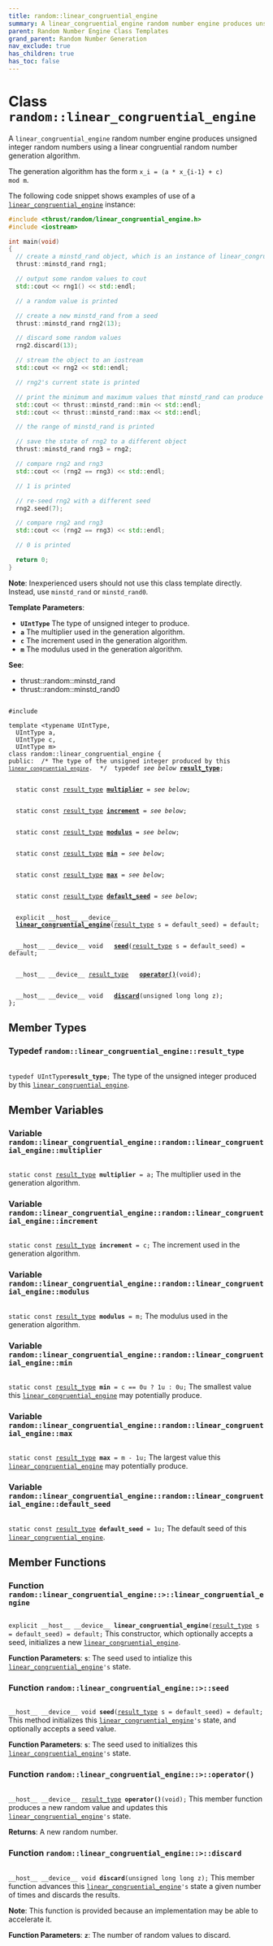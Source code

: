 ```yaml
---
title: random::linear_congruential_engine
summary: A linear_congruential_engine random number engine produces unsigned integer random numbers using a linear congruential random number generation algorithm. 
parent: Random Number Engine Class Templates
grand_parent: Random Number Generation
nav_exclude: true
has_children: true
has_toc: false
---
```


# Class `random::linear_congruential_engine`

A <code>linear&#95;congruential&#95;engine</code> random number engine produces unsigned integer random numbers using a linear congruential random number generation algorithm. 

The generation algorithm has the form <code>x&#95;i = (a &#42; x&#95;{i-1} + c) mod m</code>.


The following code snippet shows examples of use of a <code><a href="/api/classes/classrandom_1_1linear__congruential__engine.html">linear&#95;congruential&#95;engine</a></code> instance:



```cpp
#include <thrust/random/linear_congruential_engine.h>
#include <iostream>

int main(void)
{
  // create a minstd_rand object, which is an instance of linear_congruential_engine
  thrust::minstd_rand rng1;

  // output some random values to cout
  std::cout << rng1() << std::endl;

  // a random value is printed

  // create a new minstd_rand from a seed
  thrust::minstd_rand rng2(13);

  // discard some random values
  rng2.discard(13);

  // stream the object to an iostream
  std::cout << rng2 << std::endl;

  // rng2's current state is printed

  // print the minimum and maximum values that minstd_rand can produce
  std::cout << thrust::minstd_rand::min << std::endl;
  std::cout << thrust::minstd_rand::max << std::endl;

  // the range of minstd_rand is printed

  // save the state of rng2 to a different object
  thrust::minstd_rand rng3 = rng2;

  // compare rng2 and rng3
  std::cout << (rng2 == rng3) << std::endl;

  // 1 is printed

  // re-seed rng2 with a different seed
  rng2.seed(7);

  // compare rng2 and rng3
  std::cout << (rng2 == rng3) << std::endl;

  // 0 is printed

  return 0;
}
```

**Note**:
Inexperienced users should not use this class template directly. Instead, use <code>minstd&#95;rand</code> or <code>minstd&#95;rand0</code>.

**Template Parameters**:
* **`UIntType`** The type of unsigned integer to produce. 
* **`a`** The multiplier used in the generation algorithm. 
* **`c`** The increment used in the generation algorithm. 
* **`m`** The modulus used in the generation algorithm.

**See**:
* thrust::random::minstd_rand 
* thrust::random::minstd_rand0 

<code class="doxybook">
<span>#include <thrust/random/linear_congruential_engine.h></span><br>
<span>template &lt;typename UIntType,</span>
<span>&nbsp;&nbsp;UIntType a,</span>
<span>&nbsp;&nbsp;UIntType c,</span>
<span>&nbsp;&nbsp;UIntType m&gt;</span>
<span>class random::linear&#95;congruential&#95;engine {</span>
<span>public:</span><span class="doxybook-comment">&nbsp;&nbsp;/* The type of the unsigned integer produced by this <code><a href="/api/classes/classrandom_1_1linear__congruential__engine.html">linear&#95;congruential&#95;engine</a></code>.  */</span><span>&nbsp;&nbsp;typedef <i>see below</i> <b><a href="/api/classes/classrandom_1_1linear__congruential__engine.html#typedef-result_type">result&#95;type</a></b>;</span>
<br>
<span>&nbsp;&nbsp;static const <a href="/api/classes/classrandom_1_1linear__congruential__engine.html#typedef-result_type">result_type</a> <b><a href="/api/classes/classrandom_1_1linear__congruential__engine.html#variable-multiplier">multiplier</a></b> = <i>see below</i>;</span>
<br>
<span>&nbsp;&nbsp;static const <a href="/api/classes/classrandom_1_1linear__congruential__engine.html#typedef-result_type">result_type</a> <b><a href="/api/classes/classrandom_1_1linear__congruential__engine.html#variable-increment">increment</a></b> = <i>see below</i>;</span>
<br>
<span>&nbsp;&nbsp;static const <a href="/api/classes/classrandom_1_1linear__congruential__engine.html#typedef-result_type">result_type</a> <b><a href="/api/classes/classrandom_1_1linear__congruential__engine.html#variable-modulus">modulus</a></b> = <i>see below</i>;</span>
<br>
<span>&nbsp;&nbsp;static const <a href="/api/classes/classrandom_1_1linear__congruential__engine.html#typedef-result_type">result_type</a> <b><a href="/api/classes/classrandom_1_1linear__congruential__engine.html#variable-min">min</a></b> = <i>see below</i>;</span>
<br>
<span>&nbsp;&nbsp;static const <a href="/api/classes/classrandom_1_1linear__congruential__engine.html#typedef-result_type">result_type</a> <b><a href="/api/classes/classrandom_1_1linear__congruential__engine.html#variable-max">max</a></b> = <i>see below</i>;</span>
<br>
<span>&nbsp;&nbsp;static const <a href="/api/classes/classrandom_1_1linear__congruential__engine.html#typedef-result_type">result_type</a> <b><a href="/api/classes/classrandom_1_1linear__congruential__engine.html#variable-default_seed">default&#95;seed</a></b> = <i>see below</i>;</span>
<br>
<span>&nbsp;&nbsp;explicit __host__ __device__ </span><span>&nbsp;&nbsp;<b><a href="/api/classes/classrandom_1_1linear__congruential__engine.html#function-linear_congruential_engine">linear&#95;congruential&#95;engine</a></b>(<a href="/api/classes/classrandom_1_1linear__congruential__engine.html#typedef-result_type">result_type</a> s = default&#95;seed) = default;</span>
<br>
<span>&nbsp;&nbsp;__host__ __device__ void </span><span>&nbsp;&nbsp;<b><a href="/api/classes/classrandom_1_1linear__congruential__engine.html#function-seed">seed</a></b>(<a href="/api/classes/classrandom_1_1linear__congruential__engine.html#typedef-result_type">result_type</a> s = default&#95;seed) = default;</span>
<br>
<span>&nbsp;&nbsp;__host__ __device__ <a href="/api/classes/classrandom_1_1linear__congruential__engine.html#typedef-result_type">result_type</a> </span><span>&nbsp;&nbsp;<b><a href="/api/classes/classrandom_1_1linear__congruential__engine.html#function-operator()">operator()</a></b>(void);</span>
<br>
<span>&nbsp;&nbsp;__host__ __device__ void </span><span>&nbsp;&nbsp;<b><a href="/api/classes/classrandom_1_1linear__congruential__engine.html#function-discard">discard</a></b>(unsigned long long z);</span>
<span>};</span>
</code>

## Member Types

<h3 id="typedef-result_type">
Typedef <code>random::linear&#95;congruential&#95;engine::result&#95;type</code>
</h3>

<code class="doxybook">
<span>typedef UIntType<b>result_type</b>;</span></code>
The type of the unsigned integer produced by this <code><a href="/api/classes/classrandom_1_1linear__congruential__engine.html">linear&#95;congruential&#95;engine</a></code>. 


## Member Variables

<h3 id="variable-multiplier">
Variable <code>random::linear&#95;congruential&#95;engine::random::linear&#95;congruential&#95;engine::multiplier</code>
</h3>

<code class="doxybook">
<span>static const <a href="/api/classes/classrandom_1_1linear__congruential__engine.html#typedef-result_type">result_type</a> <b>multiplier</b> = a;</span></code>
The multiplier used in the generation algorithm. 

<h3 id="variable-increment">
Variable <code>random::linear&#95;congruential&#95;engine::random::linear&#95;congruential&#95;engine::increment</code>
</h3>

<code class="doxybook">
<span>static const <a href="/api/classes/classrandom_1_1linear__congruential__engine.html#typedef-result_type">result_type</a> <b>increment</b> = c;</span></code>
The increment used in the generation algorithm. 

<h3 id="variable-modulus">
Variable <code>random::linear&#95;congruential&#95;engine::random::linear&#95;congruential&#95;engine::modulus</code>
</h3>

<code class="doxybook">
<span>static const <a href="/api/classes/classrandom_1_1linear__congruential__engine.html#typedef-result_type">result_type</a> <b>modulus</b> = m;</span></code>
The modulus used in the generation algorithm. 

<h3 id="variable-min">
Variable <code>random::linear&#95;congruential&#95;engine::random::linear&#95;congruential&#95;engine::min</code>
</h3>

<code class="doxybook">
<span>static const <a href="/api/classes/classrandom_1_1linear__congruential__engine.html#typedef-result_type">result_type</a> <b>min</b> = c == 0u ? 1u : 0u;</span></code>
The smallest value this <code><a href="/api/classes/classrandom_1_1linear__congruential__engine.html">linear&#95;congruential&#95;engine</a></code> may potentially produce. 

<h3 id="variable-max">
Variable <code>random::linear&#95;congruential&#95;engine::random::linear&#95;congruential&#95;engine::max</code>
</h3>

<code class="doxybook">
<span>static const <a href="/api/classes/classrandom_1_1linear__congruential__engine.html#typedef-result_type">result_type</a> <b>max</b> = m - 1u;</span></code>
The largest value this <code><a href="/api/classes/classrandom_1_1linear__congruential__engine.html">linear&#95;congruential&#95;engine</a></code> may potentially produce. 

<h3 id="variable-default_seed">
Variable <code>random::linear&#95;congruential&#95;engine::random::linear&#95;congruential&#95;engine::default&#95;seed</code>
</h3>

<code class="doxybook">
<span>static const <a href="/api/classes/classrandom_1_1linear__congruential__engine.html#typedef-result_type">result_type</a> <b>default_seed</b> = 1u;</span></code>
The default seed of this <code><a href="/api/classes/classrandom_1_1linear__congruential__engine.html">linear&#95;congruential&#95;engine</a></code>. 


## Member Functions

<h3 id="function-linear_congruential_engine">
Function <code>random::linear&#95;congruential&#95;engine::&gt;::linear&#95;congruential&#95;engine</code>
</h3>

<code class="doxybook">
<span>explicit __host__ __device__ </span><span><b>linear_congruential_engine</b>(<a href="/api/classes/classrandom_1_1linear__congruential__engine.html#typedef-result_type">result_type</a> s = default&#95;seed) = default;</span></code>
This constructor, which optionally accepts a seed, initializes a new <code><a href="/api/classes/classrandom_1_1linear__congruential__engine.html">linear&#95;congruential&#95;engine</a></code>.

**Function Parameters**:
**`s`**: The seed used to intialize this <code><a href="/api/classes/classrandom_1_1linear__congruential__engine.html">linear&#95;congruential&#95;engine</a>'s</code> state. 

<h3 id="function-seed">
Function <code>random::linear&#95;congruential&#95;engine::&gt;::seed</code>
</h3>

<code class="doxybook">
<span>__host__ __device__ void </span><span><b>seed</b>(<a href="/api/classes/classrandom_1_1linear__congruential__engine.html#typedef-result_type">result_type</a> s = default&#95;seed) = default;</span></code>
This method initializes this <code><a href="/api/classes/classrandom_1_1linear__congruential__engine.html">linear&#95;congruential&#95;engine</a>'s</code> state, and optionally accepts a seed value.

**Function Parameters**:
**`s`**: The seed used to initializes this <code><a href="/api/classes/classrandom_1_1linear__congruential__engine.html">linear&#95;congruential&#95;engine</a>'s</code> state. 

<h3 id="function-operator()">
Function <code>random::linear&#95;congruential&#95;engine::&gt;::operator()</code>
</h3>

<code class="doxybook">
<span>__host__ __device__ <a href="/api/classes/classrandom_1_1linear__congruential__engine.html#typedef-result_type">result_type</a> </span><span><b>operator()</b>(void);</span></code>
This member function produces a new random value and updates this <code><a href="/api/classes/classrandom_1_1linear__congruential__engine.html">linear&#95;congruential&#95;engine</a>'s</code> state. 

**Returns**:
A new random number. 

<h3 id="function-discard">
Function <code>random::linear&#95;congruential&#95;engine::&gt;::discard</code>
</h3>

<code class="doxybook">
<span>__host__ __device__ void </span><span><b>discard</b>(unsigned long long z);</span></code>
This member function advances this <code><a href="/api/classes/classrandom_1_1linear__congruential__engine.html">linear&#95;congruential&#95;engine</a>'s</code> state a given number of times and discards the results.

**Note**:
This function is provided because an implementation may be able to accelerate it. 

**Function Parameters**:
**`z`**: The number of random values to discard. 


